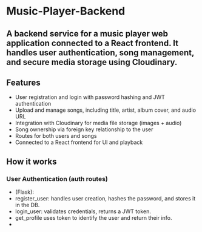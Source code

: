 # Music-Player-Backend
A backend service for a music player web application connected to a React frontend. It handles user authentication, song management, and secure media storage using Cloudinary.
---
## Features
- User registration and login with password hashing and JWT authentication
- Upload and manage songs, including title, artist, album cover, and audio URL
- Integration with Cloudinary for media file storage (images + audio)
- Song ownership via foreign key relationship to the user
- Routes for both users and songs
- Connected to a React frontend for UI and playback

## How it works
### User Authentication (auth routes)
- (Flask):
- register_user: handles user creation, hashes the password, and stores it in the DB.
- login_user: validates credentials, returns a JWT token.
- get_profile uses token to identify the user and return their info.
- 








